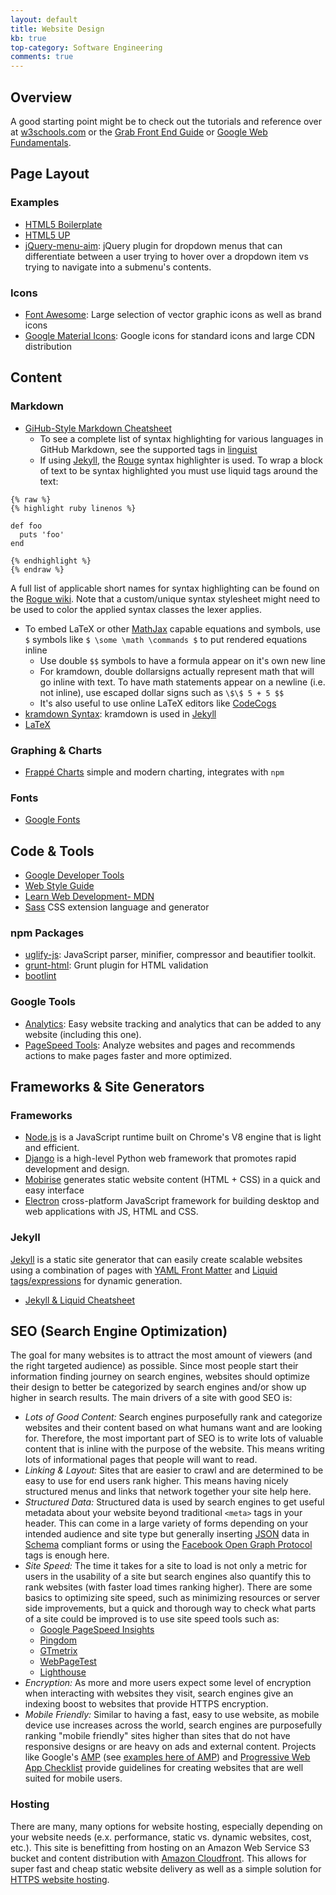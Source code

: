 ```yaml
---
layout: default
title: Website Design
kb: true
top-category: Software Engineering
comments: true
---
```


## Overview

A good starting point might be to check out the tutorials and reference over at [w3schools.com](https://www.w3schools.com/) or the [Grab Front End Guide](https://github.com/grab/front-end-guide) or [Google Web Fundamentals](https://developers.google.com/web/fundamentals/).

## Page Layout

### Examples

* [HTML5 Boilerplate](https://html5boilerplate.com/)
* [HTML5 UP](https://html5up.net/)
* [jQuery-menu-aim](https://github.com/kamens/jQuery-menu-aim): jQuery plugin for dropdown menus that can differentiate between a user trying to hover over a dropdown item vs trying to navigate into a submenu's contents.

### Icons

* [Font Awesome](http://fontawesome.io/icons/): Large selection of vector graphic icons as well as brand icons
* [Google Material Icons](http://google.github.io/material-design-icons/): Google icons for standard icons and large CDN distribution

## Content

### Markdown

* [GiHub-Style Markdown Cheatsheet](https://github.com/adam-p/markdown-here/wiki/Markdown-Cheatsheet)
    - To see a complete list of syntax highlighting for various languages in GitHub Markdown, see the supported tags in [linguist](https://github.com/github/linguist/blob/master/lib/linguist/languages.yml)
    - If using [Jekyll](https://jekyllrb.com/), the [Rouge](http://rouge.jneen.net/) syntax highlighter is used. To wrap a block of text to be syntax highlighted you must use liquid tags around the text:

```
{% raw %}
{% highlight ruby linenos %}

def foo
  puts 'foo'
end

{% endhighlight %}
{% endraw %}
```

A full list of applicable short names for syntax highlighting can be found on the [Rogue wiki](https://github.com/jneen/rouge/wiki/List-of-supported-languages-and-lexers).
Note that a custom/unique syntax stylesheet might need to be used to color the applied syntax classes the lexer applies.

* To embed LaTeX or other [MathJax](https://www.mathjax.org/) capable equations and symbols, use `$` symbols like `$ \some \math \commands $` to put rendered equations inline
    - Use double `$$` symbols to have a formula appear on it's own new line
    - For kramdown, double dollarsigns actually represent math that will go inline with text. To have math statements appear on a newline (i.e. not inline), use escaped dollar signs such as `\$\$ 5 + 5 $$`
    - It's also useful to use online LaTeX editors like [CodeCogs](https://www.codecogs.com/latex/eqneditor.php)
* [kramdown Syntax](https://kramdown.gettalong.org/syntax.html): kramdown is used in [Jekyll](#Jekyll)
* [LaTeX](https://en.wikibooks.org/wiki/LaTeX)

### Graphing & Charts

* [Frappé Charts](https://frappe.github.io/charts/) simple and modern charting, integrates with `npm`

### Fonts

* [Google Fonts](https://fonts.google.com/)

## Code & Tools

* [Google Developer Tools](https://developers.google.com/web/tools/setup/setup-buildtools#dont-trip-up-with-vendor-prefixes)
* [Web Style Guide](http://www.webstyleguide.com/)
* [Learn Web Development- MDN](https://developer.mozilla.org/en-US/docs/Learn)
* [Sass](http://sass-lang.com/) CSS extension language and generator

### npm Packages

* [uglify-js](https://www.npmjs.com/package/uglify-js): JavaScript parser, minifier, compressor and beautifier toolkit.
* [grunt-html](https://www.npmjs.com/package/grunt-html): Grunt plugin for HTML validation
* [bootlint](https://github.com/twbs/bootlint)

### Google Tools

* [Analytics](https://analytics.google.com/): Easy website tracking and analytics that can be added to any website (including this one).
* [PageSpeed Tools](https://developers.google.com/speed/pagespeed/): Analyze websites and pages and recommends actions to make pages faster and more optimized.

## Frameworks & Site Generators

### Frameworks

* [Node.js](https://nodejs.org/en/) is a JavaScript runtime built on Chrome's V8 engine that is light and efficient.
* [Django](https://www.djangoproject.com/) is a high-level Python web framework that promotes rapid development and design.
* [Mobirise](https://mobirise.com/) generates static website content (HTML + CSS) in a quick and easy interface
* [Electron](https://electronjs.org/) cross-platform JavaScript framework for building desktop and web applications with JS, HTML and CSS.

### Jekyll

[Jekyll](https://jekyllrb.com/) is a static site generator that can easily create scalable websites using a combination of pages with [YAML Front Matter](https://jekyllrb.com/docs/frontmatter/) and [Liquid tags/expressions](https://github.com/Shopify/liquid/wiki/liquid-for-designers) for dynamic generation.
* [Jekyll & Liquid Cheatsheet](https://gist.github.com/smutnyleszek/9803727)

## SEO (Search Engine Optimization)

The goal for many websites is to attract the most amount of viewers (and the right targeted audience) as possible. Since most people start their information finding journey on search engines, websites should optimize their design to better be categorized by search engines and/or show up higher in search results. The main drivers of a site with good SEO is:
* _Lots of Good Content:_ Search engines purposefully rank and categorize websites and their content based on what humans want and are looking for. Therefore, the most important part of SEO is to write lots of valuable content that is inline with the purpose of the website. This means writing lots of informational pages that people will want to read.
* _Linking & Layout:_ Sites that are easier to crawl and are determined to be easy to use for end users rank higher. This means having nicely structured menus and links that network together your site help here.
* _Structured Data:_ Structured data is used by search engines to get useful metadata about your website beyond traditional `<meta>` tags in your header. This can come in a large variety of forms depending on your intended audience and site type but generally inserting [JSON](https://www.json.org/) data in [Schema](http://schema.org/docs/about.html) compliant forms or using the [Facebook Open Graph Protocol](http://ogp.me/) tags is enough here.
* _Site Speed:_ The time it takes for a site to load is not only a metric for users in the usability of a site but search engines also quantify this to rank websites (with faster load times ranking higher). There are some basics to optimizing site speed, such as minimizing resources or server side improvements, but a quick and thorough way to check what parts of a site could be improved is to use site speed tools such as:
  + [Google PageSpeed Insights](https://developers.google.com/speed/pagespeed/insights/)
  + [Pingdom](https://tools.pingdom.com/)
  + [GTmetrix](https://gtmetrix.com/)
  + [WebPageTest](http://www.webpagetest.org/)
  + [Lighthouse](https://developers.google.com/web/tools/lighthouse/)
* _Encryption:_ As more and more users expect some level of encryption when interacting with websites they visit, search engines give an indexing boost to websites that provide HTTPS encryption.
* _Mobile Friendly:_ Similar to having a fast, easy to use website, as mobile device use increases across the world, search engines are purposefully ranking "mobile friendly" sites higher than sites that do not have responsive designs or are heavy on ads and external content. Projects like Google's [AMP](https://www.ampproject.org/) (see [examples here of AMP](https://ampbyexample.com/)) and [Progressive Web App Checklist](https://developers.google.com/web/progressive-web-apps/checklist) provide guidelines for creating websites that are well suited for mobile users.

### Hosting

There are many, many options for website hosting, especially depending on your website needs (e.x. performance, static vs. dynamic websites, cost, etc.). This site is benefitting from hosting on an Amazon Web Service S3 bucket and content distribution with [Amazon Cloudfront](https://docs.aws.amazon.com/AmazonS3/latest/dev/website-hosting-cloudfront-walkthrough.html). This allows for super fast and cheap static website delivery as well as a simple solution for [HTTPS website hosting](https://medium.com/@sbuckpesch/setup-aws-s3-static-website-hosting-using-ssl-acm-34d41d32e394).
